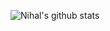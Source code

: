 ![Nihal's github stats](https://github-readme-stats.vercel.app/api?username=NihslP01&show_icons=true&theme=radical)
